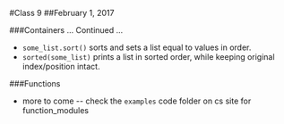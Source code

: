 #Class 9
##February 1, 2017


###Containers ... Continued ...

- `some_list.sort()` sorts and sets a list equal to values in order.
- `sorted(some_list)` prints a list in sorted order, while keeping original index/position intact.

###Functions

- more to come -- check the `examples` code folder on cs site for function_modules
